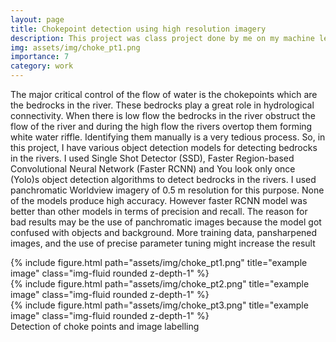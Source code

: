 ```yaml
---
layout: page
title: Chokepoint detection using high resolution imagery
description: This project was class project done by me on my machine learning class in Brown University.
img: assets/img/choke_pt1.png
importance: 7
category: work
---
```


The major critical control of the flow of water is the chokepoints which are the bedrocks in the river. These
bedrocks play a great role in hydrological connectivity. When there is low flow the bedrocks in the river
obstruct the flow of the river and during the high flow the rivers overtop them forming white water riffle.
Identifying them manually is a very tedious process. So, in this project, I have various object detection
models for detecting bedrocks in the rivers. I used Single Shot Detector (SSD), Faster Region-based
Convolutional Neural Network (Faster RCNN) and You look only once (Yolo)s object detection algorithms
to detect bedrocks in the rivers. I used panchromatic Worldview imagery of 0.5 m resolution for this
purpose. None of the models produce high accuracy. However faster RCNN model was better than other
models in terms of precision and recall. The reason for bad results may be the use of panchromatic images
because the model got confused with objects and background. More training data, pansharpened images,
and the use of precise parameter tuning might increase the result

<div class="row">
    <div class="col-sm mt-3 mt-md-0">
        {% include figure.html path="assets/img/choke_pt1.png" title="example image" class="img-fluid rounded z-depth-1" %}
    </div>
    <div class="col-sm mt-3 mt-md-0">
        {% include figure.html path="assets/img/choke_pt2.png" title="example image" class="img-fluid rounded z-depth-1" %}
    </div>
    <div class="col-sm mt-3 mt-md-0">
        {% include figure.html path="assets/img/choke_pt3.png" title="example image" class="img-fluid rounded z-depth-1" %}
    </div>
</div>
<div class="caption">
    Detection of choke points and image labelling
</div>




